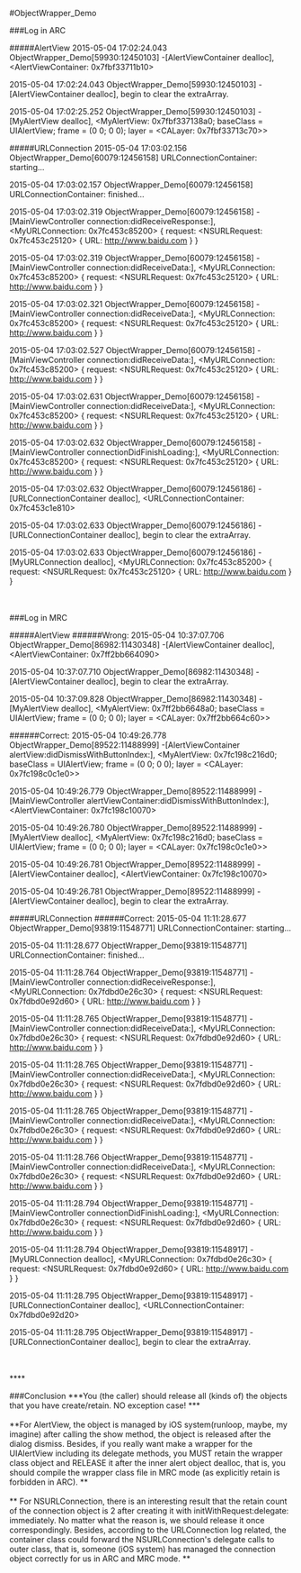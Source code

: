 #ObjectWrapper_Demo


###Log in ARC

#####AlertView
2015-05-04 17:02:24.043 ObjectWrapper_Demo[59930:12450103] -[AlertViewContainer dealloc], <AlertViewContainer: 0x7fbf33711b10>

2015-05-04 17:02:24.043 ObjectWrapper_Demo[59930:12450103] -[AlertViewContainer dealloc], begin to clear the extraArray.

2015-05-04 17:02:25.252 ObjectWrapper_Demo[59930:12450103] -[MyAlertView dealloc], <MyAlertView: 0x7fbf337138a0; baseClass = UIAlertView; frame = (0 0; 0 0); layer = <CALayer: 0x7fbf33713c70>>

#####URLConnection
2015-05-04 17:03:02.156 ObjectWrapper_Demo[60079:12456158] URLConnectionContainer: starting...

2015-05-04 17:03:02.157 ObjectWrapper_Demo[60079:12456158] URLConnectionContainer: finished...

2015-05-04 17:03:02.319 ObjectWrapper_Demo[60079:12456158] -[MainViewController connection:didReceiveResponse:], <MyURLConnection: 0x7fc453c85200> { request: <NSURLRequest: 0x7fc453c25120> { URL: http://www.baidu.com } }

2015-05-04 17:03:02.319 ObjectWrapper_Demo[60079:12456158] -[MainViewController connection:didReceiveData:], <MyURLConnection: 0x7fc453c85200> { request: <NSURLRequest: 0x7fc453c25120> { URL: http://www.baidu.com } }

2015-05-04 17:03:02.321 ObjectWrapper_Demo[60079:12456158] -[MainViewController connection:didReceiveData:], <MyURLConnection: 0x7fc453c85200> { request: <NSURLRequest: 0x7fc453c25120> { URL: http://www.baidu.com } }

2015-05-04 17:03:02.527 ObjectWrapper_Demo[60079:12456158] -[MainViewController connection:didReceiveData:], <MyURLConnection: 0x7fc453c85200> { request: <NSURLRequest: 0x7fc453c25120> { URL: http://www.baidu.com } }

2015-05-04 17:03:02.631 ObjectWrapper_Demo[60079:12456158] -[MainViewController connection:didReceiveData:], <MyURLConnection: 0x7fc453c85200> { request: <NSURLRequest: 0x7fc453c25120> { URL: http://www.baidu.com } }

2015-05-04 17:03:02.632 ObjectWrapper_Demo[60079:12456158] -[MainViewController connectionDidFinishLoading:], <MyURLConnection: 0x7fc453c85200> { request: <NSURLRequest: 0x7fc453c25120> { URL: http://www.baidu.com } }

2015-05-04 17:03:02.632 ObjectWrapper_Demo[60079:12456186] -[URLConnectionContainer dealloc], <URLConnectionContainer: 0x7fc453c1e810>

2015-05-04 17:03:02.633 ObjectWrapper_Demo[60079:12456186] -[URLConnectionContainer dealloc], begin to clear the extraArray.

2015-05-04 17:03:02.633 ObjectWrapper_Demo[60079:12456186] -[MyURLConnection dealloc], <MyURLConnection: 0x7fc453c85200> { request: <NSURLRequest: 0x7fc453c25120> { URL: http://www.baidu.com } }

<br />
<br />
###Log in MRC

#####AlertView
######Wrong:
2015-05-04 10:37:07.706 ObjectWrapper_Demo[86982:11430348] -[AlertViewContainer dealloc], <AlertViewContainer: 0x7ff2bb664090>

2015-05-04 10:37:07.710 ObjectWrapper_Demo[86982:11430348] -[AlertViewContainer dealloc], begin to clear the extraArray.

2015-05-04 10:37:09.828 ObjectWrapper_Demo[86982:11430348] -[MyAlertView dealloc], <MyAlertView: 0x7ff2bb6648a0; baseClass = UIAlertView; frame = (0 0; 0 0); layer = <CALayer: 0x7ff2bb664c60>>

######Correct:
2015-05-04 10:49:26.778 ObjectWrapper_Demo[89522:11488999] -[AlertViewContainer alertView:didDismissWithButtonIndex:], <MyAlertView: 0x7fc198c216d0; baseClass = UIAlertView; frame = (0 0; 0 0); layer = <CALayer: 0x7fc198c0c1e0>>

2015-05-04 10:49:26.779 ObjectWrapper_Demo[89522:11488999] -[MainViewController alertViewContainer:didDismissWithButtonIndex:], <AlertViewContainer: 0x7fc198c10070>

2015-05-04 10:49:26.780 ObjectWrapper_Demo[89522:11488999] -[MyAlertView dealloc], <MyAlertView: 0x7fc198c216d0; baseClass = UIAlertView; frame = (0 0; 0 0); layer = <CALayer: 0x7fc198c0c1e0>>

2015-05-04 10:49:26.781 ObjectWrapper_Demo[89522:11488999] -[AlertViewContainer dealloc], <AlertViewContainer: 0x7fc198c10070>

2015-05-04 10:49:26.781 ObjectWrapper_Demo[89522:11488999] -[AlertViewContainer dealloc], begin to clear the extraArray.


#####URLConnection
######Correct:
2015-05-04 11:11:28.677 ObjectWrapper_Demo[93819:11548771] URLConnectionContainer: starting...

2015-05-04 11:11:28.677 ObjectWrapper_Demo[93819:11548771] URLConnectionContainer: finished...

2015-05-04 11:11:28.764 ObjectWrapper_Demo[93819:11548771] -[MainViewController connection:didReceiveResponse:], <MyURLConnection: 0x7fdbd0e26c30> { request: <NSURLRequest: 0x7fdbd0e92d60> { URL: http://www.baidu.com } }

2015-05-04 11:11:28.765 ObjectWrapper_Demo[93819:11548771] -[MainViewController connection:didReceiveData:], <MyURLConnection: 0x7fdbd0e26c30> { request: <NSURLRequest: 0x7fdbd0e92d60> { URL: http://www.baidu.com } }

2015-05-04 11:11:28.765 ObjectWrapper_Demo[93819:11548771] -[MainViewController connection:didReceiveData:], <MyURLConnection: 0x7fdbd0e26c30> { request: <NSURLRequest: 0x7fdbd0e92d60> { URL: http://www.baidu.com } }

2015-05-04 11:11:28.765 ObjectWrapper_Demo[93819:11548771] -[MainViewController connection:didReceiveData:], <MyURLConnection: 0x7fdbd0e26c30> { request: <NSURLRequest: 0x7fdbd0e92d60> { URL: http://www.baidu.com } }

2015-05-04 11:11:28.766 ObjectWrapper_Demo[93819:11548771] -[MainViewController connection:didReceiveData:], <MyURLConnection: 0x7fdbd0e26c30> { request: <NSURLRequest: 0x7fdbd0e92d60> { URL: http://www.baidu.com } }

2015-05-04 11:11:28.794 ObjectWrapper_Demo[93819:11548771] -[MainViewController connectionDidFinishLoading:], <MyURLConnection: 0x7fdbd0e26c30> { request: <NSURLRequest: 0x7fdbd0e92d60> { URL: http://www.baidu.com } }

2015-05-04 11:11:28.794 ObjectWrapper_Demo[93819:11548917] -[MyURLConnection dealloc], <MyURLConnection: 0x7fdbd0e26c30> { request: <NSURLRequest: 0x7fdbd0e92d60> { URL: http://www.baidu.com } }

2015-05-04 11:11:28.795 ObjectWrapper_Demo[93819:11548917] -[URLConnectionContainer dealloc], <URLConnectionContainer: 0x7fdbd0e92d20>

2015-05-04 11:11:28.795 ObjectWrapper_Demo[93819:11548917] -[URLConnectionContainer dealloc], begin to clear the extraArray.


<br />
<br />
****

###Conclusion
***You (the caller) should release all (kinds of) the objects that you have create/retain. NO exception case! ***
<br />
<br />
**For AlertView, the object is managed by iOS system(runloop, maybe, my imagine) after calling the show method, the object is released after the dialog dismiss. Besides, if you really want make a wrapper for the UIAlertView including its delegate methods, you MUST retain the wrapper class object and RELEASE it after the inner alert object dealloc, that is, you should compile the wrapper class file in MRC mode (as explicitly retain is forbidden in ARC). **
<br />
<br />
** For NSURLConnection, there is an interesting result that the retain count of the connection object is 2 after creating it with initWithRequest:delegate: immediately. No matter what the reason is, we should release it once correspondingly. Besides, according to the URLConnection log related, the container class could forward the NSURLConnection's delegate calls to outer class, that is, someone (iOS system) has managed the connection object correctly for us in ARC and MRC mode. **

